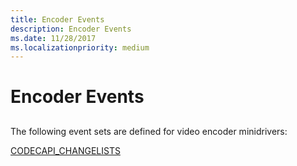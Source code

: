 ```yaml
---
title: Encoder Events
description: Encoder Events
ms.date: 11/28/2017
ms.localizationpriority: medium
---
```


# Encoder Events


## <span id="ddk_encoder_events_ks"></span><span id="DDK_ENCODER_EVENTS_KS"></span>


The following event sets are defined for video encoder minidrivers:

[CODECAPI\_CHANGELISTS](codecapi-changelists.md)

 

 





